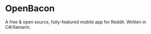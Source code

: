 # OpenBacon
A free &amp; open source, fully-featured mobile app for Reddit.  Written in C#/Xamarin.
